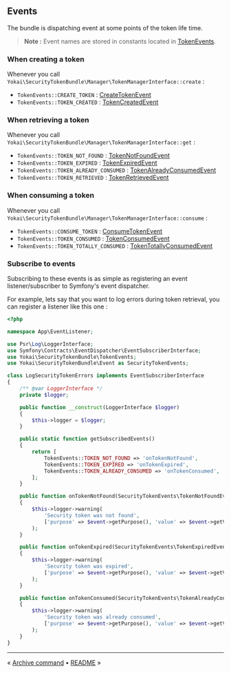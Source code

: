 Events
------

The bundle is dispatching event at some points of the token life time.

> **Note :** Event names are stored in constants located in [TokenEvents](../../TokenEvents.php).


### When creating a token

Whenever you call `Yokai\SecurityTokenBundle\Manager\TokenManagerInterface::create` :

- `TokenEvents::CREATE_TOKEN` : [CreateTokenEvent](../../Event/CreateTokenEvent.php)
- `TokenEvents::TOKEN_CREATED` : [TokenCreatedEvent](../../Event/TokenCreatedEvent.php)


### When retrieving a token

Whenever you call `Yokai\SecurityTokenBundle\Manager\TokenManagerInterface::get` :

- `TokenEvents::TOKEN_NOT_FOUND` : [TokenNotFoundEvent](../../Event/TokenNotFoundEvent.php)
- `TokenEvents::TOKEN_EXPIRED` : [TokenExpiredEvent](../../Event/TokenExpiredEvent.php)
- `TokenEvents::TOKEN_ALREADY_CONSUMED` : [TokenAlreadyConsumedEvent](../../Event/TokenAlreadyConsumedEvent.php)
- `TokenEvents::TOKEN_RETRIEVED` : [TokenRetrievedEvent](../../Event/TokenRetrievedEvent.php)


### When consuming a token

Whenever you call `Yokai\SecurityTokenBundle\Manager\TokenManagerInterface::consume` :

- `TokenEvents::CONSUME_TOKEN` : [ConsumeTokenEvent](../../Event/ConsumeTokenEvent.php)
- `TokenEvents::TOKEN_CONSUMED` : [TokenConsumedEvent](../../Event/TokenConsumedEvent.php)
- `TokenEvents::TOKEN_TOTALLY_CONSUMED` : [TokenTotallyConsumedEvent](../../Event/TokenTotallyConsumedEvent.php)


### Subscribe to events

Subscribing to these events is as simple as registering an event listener/subscriber to Symfony's event dispatcher.

For example, lets say that you want to log errors during token retrieval, you can register a listener like this one :

```php
<?php

namespace App\EventListener;

use Psr\Log\LoggerInterface;
use Symfony\Contracts\EventDispatcher\EventSubscriberInterface;
use Yokai\SecurityTokenBundle\TokenEvents;
use Yokai\SecurityTokenBundle\Event as SecurityTokenEvents;

class LogSecurityTokenErrors implements EventSubscriberInterface
{
    /** @var LoggerInterface */
    private $logger;

    public function __construct(LoggerInterface $logger)
    {
        $this->logger = $logger;
    }

    public static function getSubscribedEvents()
    {
        return [
            TokenEvents::TOKEN_NOT_FOUND => 'onTokenNotFound',
            TokenEvents::TOKEN_EXPIRED => 'onTokenExpired',
            TokenEvents::TOKEN_ALREADY_CONSUMED => 'onTokenConsumed',
        ];
    }

    public function onTokenNotFound(SecurityTokenEvents\TokenNotFoundEvent $event)
    {
        $this->logger->warning(
            'Security token was not found',
            ['purpose' => $event->getPurpose(), 'value' => $event->getValue()]
        );
    }

    public function onTokenExpired(SecurityTokenEvents\TokenExpiredEvent $event)
    {
        $this->logger->warning(
            'Security token was expired',
            ['purpose' => $event->getPurpose(), 'value' => $event->getValue()]
        );
    }

    public function onTokenConsumed(SecurityTokenEvents\TokenAlreadyConsumedEvent $event)
    {
        $this->logger->warning(
            'Security token was already consumed',
            ['purpose' => $event->getPurpose(), 'value' => $event->getValue()]
        );
    }
}
```


---

« [Archive command](4-archive-command.md) • [README](../../README.md) »
